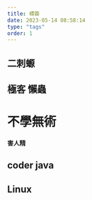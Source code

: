 ```yaml
---
title: 標簽
date: 2023-05-14 08:58:14
type: "tags"
order: 1
---
```


## 二刺螈

## 極客   懶蟲

# 不學無術

#### 害人精

## coder  java

## Linux

